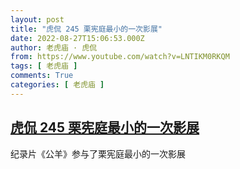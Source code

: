 ```yaml
---
layout: post
title: "虎侃 245 栗宪庭最小的一次影展"
date: 2022-08-27T15:06:53.000Z
author: 老虎庙 · 虎侃
from: https://www.youtube.com/watch?v=LNTIKM0RKQM
tags: [ 老虎庙 ]
comments: True
categories: [ 老虎庙 ]
---
```

<!--1661612813000-->
[虎侃 245 栗宪庭最小的一次影展](https://www.youtube.com/watch?v=LNTIKM0RKQM)
------

<div>
纪录片《公羊》参与了栗宪庭最小的一次影展
</div>
